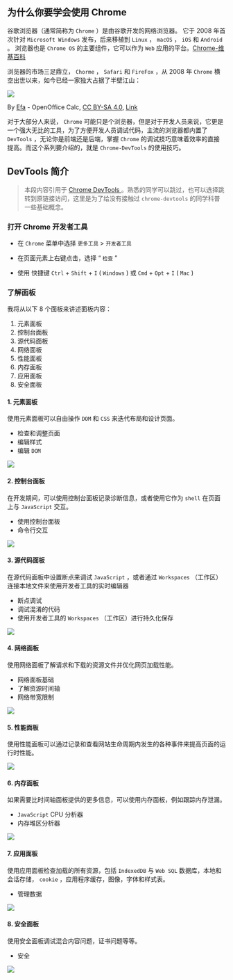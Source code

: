 ## 为什么你要学会使用 Chrome

谷歌浏览器（通常简称为 `Chrome` ）是由谷歌开发的网络浏览器。 它于 2008 年首次针对 `Microsoft Windows` 发布，后来移植到 `Linux` ， `macOS` ， `iOS` 和 `Android` 。 浏览器也是 `Chrome OS` 的主要组件，它可以作为 `Web` 应用的平台。[Chrome-维基百科](https://en.wikipedia.org/wiki/Google_Chrome)

浏览器的市场三足鼎立， `Chorme` ， `Safari` 和 `FireFox` ，从 2008 年 `Chrome` 横空出世以来，如今已经一家独大占据了半壁江山：

![](https://wingman-1300536089.cos.ap-shanghai.myqcloud.com/chrome/BrowserUsageShare.png)

By <a href="//en.wikipedia.org/wiki/User: Efa" title="User: Efa">Efa</a> - OpenOffice Calc, <a href="https://creativecommons.org/licenses/by-sa/4.0/" title="Creative Commons Attribution-ShareAlike 4.0">CC BY-SA 4.0</a>, <a href="https://en.wikipedia.org/w/index.php?curid=60616332">Link</a>

对于大部分人来说， `Chrome` 可能只是个浏览器，但是对于开发人员来说，它更是一个强大无比的工具，为了方便开发人员调试代码，主流的浏览器都内置了 `DevTools` ，无论你是前端还是后端，掌握 `Chrome` 的调试技巧意味着效率的直接提高。而这个系列要介绍的，就是 `Chrome-DevTools` 的使用技巧。

<!-- more -->

## DevTools 简介

> 本段内容引用于 [Chrome DevTools ](https://developers.google.com/web/tools/chrome-devtools/#_1) 。熟悉的同学可以跳过，也可以选择跳转到原链接访问，这里是为了给没有接触过 `chrome-devtools` 的同学科普一些基础概念。

### 打开 Chrome 开发者工具

* 在 `Chrome` 菜单中选择 `更多工具` > `开发者工具` 

* 在页面元素上右键点击，选择 “ `检查` ”

* 使用 快捷键 `Ctrl` + `Shift` + `I` ( `Windows` ) 或 `Cmd` + `Opt` + `I` ( `Mac` )

### 了解面板

我将从以下 8 个面板来讲述面板内容：

1. 元素面板
2. 控制台面板
3. 源代码面板
4. 网络面板
5. 性能面板
6. 内存面板
7. 应用面板
8. 安全面板

#### 1. 元素面板

使用元素面板可以自由操作 `DOM` 和 `CSS` 来迭代布局和设计页面。

* 检查和调整页面
* 编辑样式
* 编辑 `DOM` 

![](https://wingman-1300536089.cos.ap-shanghai.myqcloud.com/chrome/elements.png)

#### 2. 控制台面板

在开发期间，可以使用控制台面板记录诊断信息，或者使用它作为 `shell` 在页面上与 `JavaScript` 交互。

* 使用控制台面板
* 命令行交互

![](https://wingman-1300536089.cos.ap-shanghai.myqcloud.com/chrome/console.png)

#### 3. 源代码面板

在源代码面板中设置断点来调试 `JavaScript` ，或者通过 `Workspaces` （工作区）连接本地文件来使用开发者工具的实时编辑器

* 断点调试
* 调试混淆的代码
* 使用开发者工具的 `Workspaces` （工作区）进行持久化保存

![](https://wingman-1300536089.cos.ap-shanghai.myqcloud.com/chrome/sources.png)

#### 4. 网络面板

使用网络面板了解请求和下载的资源文件并优化网页加载性能。

* 网络面板基础
* 了解资源时间轴
* 网络带宽限制

![](https://wingman-1300536089.cos.ap-shanghai.myqcloud.com/chrome/network.png)

#### 5. 性能面板

使用性能面板可以通过记录和查看网站生命周期内发生的各种事件来提高页面的运行时性能。

![](https://wingman-1300536089.cos.ap-shanghai.myqcloud.com/chrome/performance.png)

#### 6. 内存面板

如果需要比时间轴面板提供的更多信息，可以使用内存面板，例如跟踪内存泄漏。

* `JavaScript` CPU 分析器
* 内存堆区分析器

![](https://wingman-1300536089.cos.ap-shanghai.myqcloud.com/chrome/memory.png)

#### 7. 应用面板

使用应用面板检查加载的所有资源，包括 `IndexedDB` 与 `Web SQL` 数据库，本地和会话存储， `cookie` ，应用程序缓存，图像，字体和样式表。

* 管理数据

![](https://wingman-1300536089.cos.ap-shanghai.myqcloud.com/chrome/application.png)

#### 8. 安全面板

使用安全面板调试混合内容问题，证书问题等等。

* 安全

![](https://wingman-1300536089.cos.ap-shanghai.myqcloud.com/chrome/security.png)
